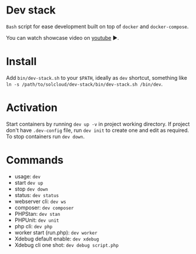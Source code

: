 # Dev stack

`Bash` script for ease development built on top of `docker` and `docker-compose`.

You can watch showcase video on [youtube](https://youtu.be/YxJQqU3mXUM) ▶️.

# Install

Add `bin/dev-stack.sh` to your `$PATH`, ideally as `dev` shortcut, something like `ln -s /path/to/solcloud/dev-stack/bin/dev-stack.sh /bin/dev`.

# Activation

Start containers by running `dev up -v` in project working directory. If project don't have `.dev-config` file, run `dev init` to create one and edit as required. To stop containers run `dev down`.

# Commands

- usage: `dev`
- start `dev up`
- stop `dev down`
- status: `dev status`
- webserver cli: `dev ws`
- composer: `dev composer`
- PHPStan: `dev stan`
- PHPUnit: `dev unit`
- php cli: `dev php`
- worker start (run.php): `dev worker`
- Xdebug default enable: `dev xdebug`
- Xdebug cli one shot: `dev debug script.php`
